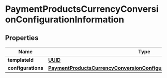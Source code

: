 
# PaymentProductsCurrencyConversionConfigurationInformation

## Properties
Name | Type | Description | Notes
------------ | ------------- | ------------- | -------------
**templateId** | [**UUID**](UUID.md) |  |  [optional]
**configurations** | [**PaymentProductsCurrencyConversionConfigurationInformationConfigurations**](PaymentProductsCurrencyConversionConfigurationInformationConfigurations.md) |  |  [optional]



